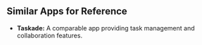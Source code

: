 ## Similar Apps for Reference
- **Taskade:** A comparable app providing task management and collaboration features.